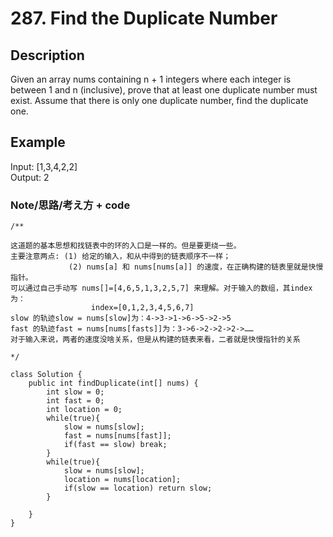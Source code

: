 # 287. Find the Duplicate Number   
## Description    
Given an array nums containing n + 1 integers where each integer is between 1 and n (inclusive), prove that at least one duplicate number must exist. Assume that there is only one duplicate number, find the duplicate one.
## Example  
Input: [1,3,4,2,2]  
Output: 2

### Note/思路/考え方 + code


 	/**

	这道题的基本思想和找链表中的环的入口是一样的。但是要更绕一些。
	主要注意两点: (1) 给定的输入，和从中得到的链表顺序不一样；
	             (2) nums[a] 和 nums[nums[a]] 的速度，在正确构建的链表里就是快慢指针。
	可以通过自己手动写 nums[]=[4,6,5,1,3,2,5,7] 来理解。对于输入的数组，其index为：
	                  index=[0,1,2,3,4,5,6,7]
	slow 的轨迹slow = nums[slow]为：4->3->1->6->5->2->5
	fast 的轨迹fast = nums[nums[fasts]]为：3->6->2->2->2->……
	对于输入来说，两者的速度没啥关系，但是从构建的链表来看，二者就是快慢指针的关系
	
	*/
	
	class Solution {
	    public int findDuplicate(int[] nums) {
	        int slow = 0;
	        int fast = 0;
	        int location = 0;
	        while(true){
	            slow = nums[slow];
	            fast = nums[nums[fast]];
	            if(fast == slow) break;
	        }
	        while(true){
	            slow = nums[slow];
	            location = nums[location];
	            if(slow == location) return slow;
	        }
	        
	    }
	}